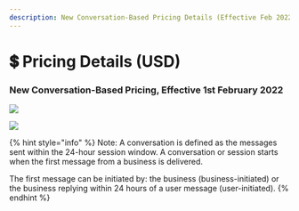 ```yaml
---
description: New Conversation-Based Pricing Details (Effective Feb 2022)
---
```


# 💲 Pricing Details (USD)

### New Conversation-Based Pricing, Effective 1st February 2022&#x20;

![](<../../../.gitbook/assets/Gallabox conversation Pricing in USD - 1.png>)

![](<../../../.gitbook/assets/Gallabox conversation Pricing in USD - 2.png>)

{% hint style="info" %}
Note: A conversation is defined as the messages sent within the 24-hour session window. A conversation or session starts when the first message from a business is delivered.&#x20;

The first message can be initiated by: the business (business-initiated) or the business replying within 24 hours of a user message (user-initiated).
{% endhint %}
